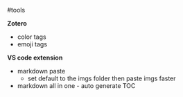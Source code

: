 \#tools

**Zotero**
- color tags
- emoji tags
  
**VS code extension** 

- markdown paste 
  - set default to the imgs folder then paste imgs faster
- markdown all in one - auto generate TOC

